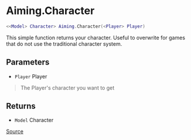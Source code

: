 # Aiming.Character
```lua
<<Model> Character> Aiming.Character(<Player> Player)
```
This simple function returns your character. Useful to overwrite for games that do not use the traditional character system.

## Parameters
* `Player` Player
> The Player's character you want to get

## Returns
* `Model` Character

[Source](https://github.com/Stefanuk12/ROBLOX/blob/master/Universal/Aiming/Module.lua#L274)